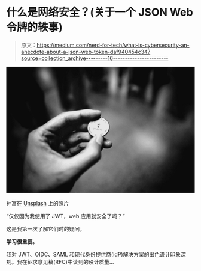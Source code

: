 # 什么是网络安全？(关于一个 JSON Web 令牌的轶事)

> 原文：<https://medium.com/nerd-for-tech/what-is-cybersecurity-an-anecdote-about-a-json-web-token-daf940454c34?source=collection_archive---------16----------------------->

![](img/6b5a6a05c5d3fd6300bc4c332f3ca648.png)

孙富在 [Unsplash](https://unsplash.com?utm_source=medium&utm_medium=referral) 上的照片

“仅仅因为我使用了 JWT，web 应用就安全了吗？”

这是我第一次了解它们时的疑问。

**学习很重要。**

我对 JWT、OIDC、SAML 和现代身份提供商(IdP)解决方案的出色设计印象深刻。我在征求意见稿(RFC)中读到的设计质量…